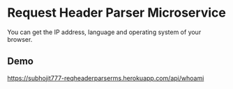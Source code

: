 # Request Header Parser Microservice
You can get the IP address, language and operating system of your browser.

## Demo
https://subhojit777-reqheaderparserms.herokuapp.com/api/whoami
